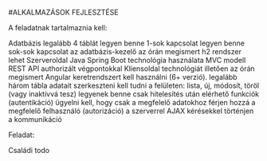 
#ALKALMAZÁSOK FEJLESZTÉSE

A feladatnak tartalmaznia kell:

Adatbázis
legalább 4 táblát
legyen benne 1-sok kapcsolat
legyen benne sok-sok kapcsolat
az adatbázis-kezelő az órán megismert h2 rendszer lehet
Szerveroldal
Java Spring Boot technológia használata
MVC modell
REST API
authorizált végpontokkal
Kliensoldal
technológiát illetően az órán megismert Angular keretrendszert kell használni (6+ verzió).
legalább három tábla adatait szerkeszteni kell tudni a felületen: lista, új, módosít, töröl (vagy inaktívvá tesz)
legyenek benne csak hitelesítés után elérhető funkciók (autentikáció)
ügyelni kell, hogy csak a megfelelő adatokhoz férjen hozzá a megfelelő felhasználó (autorizáció)
a szerverrel AJAX kérésekkel történjen a kommunikáció

Feladat:

Családi todo

